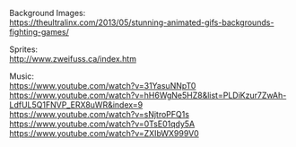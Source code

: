 

Background Images:  
https://theultralinx.com/2013/05/stunning-animated-gifs-backgrounds-fighting-games/

Sprites:  
http://www.zweifuss.ca/index.htm

Music:  
https://www.youtube.com/watch?v=31YasuNNpT0  
https://www.youtube.com/watch?v=hH6WgNe5HZ8&list=PLDiKzur7ZwAh-LdfUL5Q1FNVP_ERX8uWR&index=9  
https://www.youtube.com/watch?v=sNjtroPFQ1s  
https://www.youtube.com/watch?v=0TsE01qdy5A  
https://www.youtube.com/watch?v=ZXIbWX999V0  
